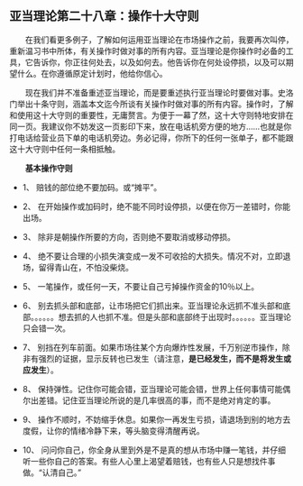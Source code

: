 ## 亚当理论第二十八章：操作十大守则

　　在我们看更多例子，了解如何运用亚当理论在市场操作之前，我要再次叫停，重新温习书中所体，有关操作时做对事的所有内容。亚当理论是你操作时必备的工具，它告诉你，你正往何处去，以及如何去。他告诉你在何处设停损，以及可以期望什么。在你遵循原定计划时，他给你信心。

　　现在我们并不准备重述亚当理论，而是要重述执行亚当理论时要做对事。史洛门举出十条守则，涵盖本文迄今所谈有关操作时做对事的所有内容。操作时，了解和使用这十大守则的重要性，无庸赘言。为便于一幕了然，这十大守则特地安排在同一页。我建议你不妨发这一页影印下来，放在电话机旁方便的地方……也就是你打电话给营业员下单的电话机旁边。务必记得，你所下的任何一张单子，都不能跟这十大守则中任何一条相抵触。

　　**基本操作守则**

- 1、 赔钱的部位绝不要加码。或“摊平”。

- 2、 在开始操作或加码时，绝不能不同时设停损，以便在你万一差错时，你能出场。

- 3、 除非是朝操作所要的方向，否则绝不要取消或移动停损。

- 4、 绝不要让合理的小损失演变成一发不可收拾的大损失。情况不对，立即退场，留得青山在，不怕没柴烧。

- 5、 一笔操作，或任何一天，不要让自己亏掉操作资金的10％以上。

- 6、 别去抓头部和底部，让市场把它们抓出来。亚当理论永远抓不准头部和底部。。。。。。想去抓的人也抓不准。但是头部和底部终于出现时。。。。。。亚当理论只会错一次。

- 7、 别挡在列车前面。如果市场往某个方向爆炸性发展，千万别逆市操作，除非有强烈的证据，显示反转也已发生（请注意，**是已经发生，而不是将发生或应发生**）。

- 8、 保持弹性。记住你可能会错，亚当理论可能会错，世界上任何事情可能偶尔出差错。记住亚当理论所说的是几率很高的事，而不是绝对肯定的事。

- 9、 操作不顺时，不妨缩手休息。如果你一再发生亏损，请退场到别的地方去度假，让你的情绪冷静下来，等头脑变得清醒再说。

- 10、 问问你自己，你全身从里到外是不是真的想从市场中赚一笔钱，并仔细听一些你自己的答案。有些人心里上渴望着赔钱，也有些人只是想找件事做。“认清自己。”
